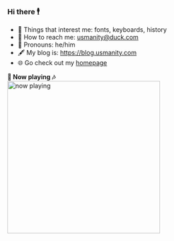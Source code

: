 ### Hi there 🕴️

- 💭 Things that interest me: fonts, keyboards, history
- 📧 How to reach me: usmanity@duck.com
- 🥹 Pronouns: he/him
- 🖋️ My blog is: https://blog.usmanity.com
- 🌐 Go check out my [homepage](https://usmanity.com?ref=github-readme.md)

**🎵 Now playing 🎶**  
<a href="https://placeholder.usmanity.com/spotify/open-current-song"><img src="https://placeholder.usmanity.com/spotify/current-song?style=light" alt="now playing" width="345"></a>
